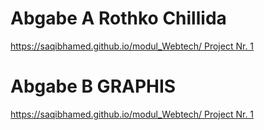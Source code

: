 # Abgabe A Rothko Chillida
[https://saqibhamed.github.io/modul_Webtech/ Project Nr. 1](https://saqibhamed.github.io/modul_Webtech/RothkoChillida-v2.html)

# Abgabe B GRAPHIS
[https://saqibhamed.github.io/modul_Webtech/ Project Nr. 1](https://saqibhamed.github.io/modul_Webtech/graphis.html)
